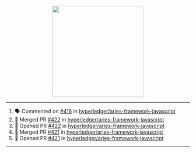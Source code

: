 <p align="center">
<img src="https://user-images.githubusercontent.com/61358536/126118557-75ac74a7-4655-4289-9a8d-e536322b7423.png" height="250" width="250"/>
</p>

---

<!--START_SECTION:activity-->
1. 🗣 Commented on [#416](https://github.com/hyperledger/aries-framework-javascript/issues/416) in [hyperledger/aries-framework-javascript](https://github.com/hyperledger/aries-framework-javascript)
2. 🎉 Merged PR [#422](https://github.com/hyperledger/aries-framework-javascript/pull/422) in [hyperledger/aries-framework-javascript](https://github.com/hyperledger/aries-framework-javascript)
3. 💪 Opened PR [#422](https://github.com/hyperledger/aries-framework-javascript/pull/422) in [hyperledger/aries-framework-javascript](https://github.com/hyperledger/aries-framework-javascript)
4. 🎉 Merged PR [#421](https://github.com/hyperledger/aries-framework-javascript/pull/421) in [hyperledger/aries-framework-javascript](https://github.com/hyperledger/aries-framework-javascript)
5. 💪 Opened PR [#421](https://github.com/hyperledger/aries-framework-javascript/pull/421) in [hyperledger/aries-framework-javascript](https://github.com/hyperledger/aries-framework-javascript)
<!--END_SECTION:activity-->

---
